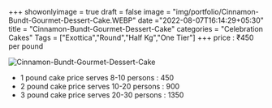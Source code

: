 +++
showonlyimage = true
draft = false
image = "img/portfolio/Cinnamon-Bundt-Gourmet-Dessert-Cake.WEBP"
date ="2022-08-07T16:14:29+05:30"
title = "Cinnamon-Bundt-Gourmet-Dessert-Cake"
categories = "Celebration Cakes"
Tags = ["Exottica","Round","Half Kg","One Tier"]
+++
price : ₹450 per pound
<!--more-->
![Cinnamon-Bundt-Gourmet-Dessert-Cake](/img/portfolio/Cinnamon-Bundt-Gourmet-Dessert-Cake.WEBP)
* 1 pound cake price serves 8-10 persons : 450
* 2 pound cake price serves 10-20 persons : 900
* 3 pound cake price serves 20-30 persons : 1350
